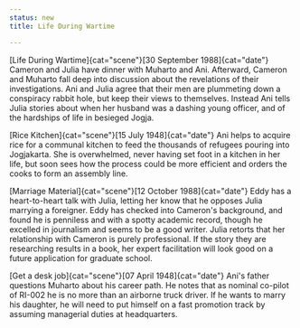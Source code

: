 ```yaml
---
status: new
title: Life During Wartime

---
```

[Life During Wartime]{cat="scene"}[30 September 1988]{cat="date"}  Cameron and Julia have dinner with Muharto and
Ani. Afterward, Cameron and Muharto fall deep into discussion about the
revelations of their investigations. Ani and Julia agree that their men
are plummeting down a conspiracy rabbit hole, but keep their
views to themselves. Instead Ani tells Julia stories about when her husband
was a dashing young officer, and of the hardships of life in besieged
Jogja.

[Rice Kitchen]{cat="scene"}[15 July 1948]{cat="date"}  Ani helps to acquire rice for a communal kitchen to
feed the thousands of refugees pouring into Jogjakarta. She is
overwhelmed, never having set foot in a kitchen in her life, but soon
sees how the process could be more efficient and orders the cooks to form
an assembly line.

[Marriage Material]{cat="scene"}[12 October 1988]{cat="date"}  Eddy has a heart-to-heart talk with
Julia, letting her know that he opposes Julia marrying a foreigner. Eddy
has checked into Cameron's background, and found he is penniless and
with a spotty academic record, though he excelled in journalism and
seems to be a good writer. Julia retorts that her relationship with
Cameron is purely professional. If the story they are researching
results in a book, her expert facilitation will look good on a future
application for graduate school.

[Get a desk job]{cat="scene"}[07 April 1948]{cat="date"}  Ani's father questions Muharto about his career
path. He notes that as nominal co-pilot of RI-002 he is no more than an
airborne truck driver. If he wants to marry his
daughter, he will need to put himself on a fast promotion track by
assuming managerial duties at headquarters.
